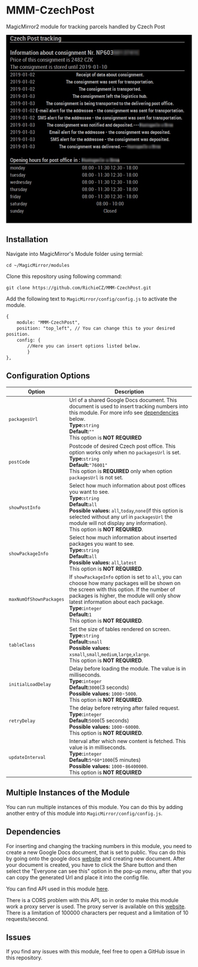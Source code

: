 # MMM-CzechPost
MagicMirror2 module for tracking parcels handled by Czech Post

![module MMM-CzechPost](screenshot.jpg)

## Installation
Navigate into MagicMirror's Module folder using termial:
```
cd ~/MagicMirror/modules
```
Clone this repository using following command: 
```
git clone https://github.com/RichieCZ/MMM-CzechPost.git
```
Add the following text to ```MagicMirror/config/config.js``` to activate the module.
```
{
    module: "MMM-CzechPost",
    position: "top_left", // You can change this to your desired position.
    config: {
        //Here you can insert options listed below.
        }
},
```

## Configuration Options
| Option  | Description |
| ------------- | ------------- |
| ```packagesUrl```  | Url of a shared Google Docs document. This document is used to insert tracking numbers into this module. For more info see [dependencies](#dependencies) below. <br/> **Type:**```string```<br/> **Default:**```""```<br/> This option is **NOT REQUIRED**   |
| ```postCode```  | Postcode of desired Czech post office. This option works only when no ```packagesUrl``` is set.<br/> **Type:**```string```<br/> **Default:**```"76001"```<br/> This option is **REQUIRED** only when option ```packagesUrl``` is not set.  |
| ```showPostInfo```  | Select how much information about post offices you want to see.<br/> **Type:**```string```<br/> **Default:**```all```<br/>**Possible values:** ```all```,```today```,```none```(if this option is selected without any url in ```packagesUrl``` the module will not display any information).<br/> This option is **NOT REQUIRED**.   |
| ```showPackageInfo```  | Select how much information about inserted packages you want to see.<br/> **Type:**```string```<br/> **Default:**```all```<br/>**Possible values:** ```all```,```latest``` <br/> This option is **NOT REQUIRED**.   |
| ```maxNumOfShownPackages```  | If ```showPackageInfo``` option is set to ```all```, you can choose how many packages will be shown on the screen with this option. If the number of packages is higher, the module will only show latest information about each package.<br/> **Type:**```integer```<br/> **Default:**```1```<br/> This option is **NOT REQUIRED**.   |
| ```tableClass```  | Set the size of tables rendered on screen.<br/> **Type:**```string```<br/> **Default:**```small```<br/>**Possible values:** ```xsmall```,```small```,```medium```,```large```,```xlarge```.<br/> This option is **NOT REQUIRED**. |
| ```initialLoadDelay```  | Delay before loading the module. The value is in milliseconds.<br/> **Type:**```integer```<br/> **Default:**```3000```(3 seconds)<br/>**Possible values:** ```1000```-```5000```.<br/> This option is **NOT REQUIRED**. |
| ```retryDelay```  | The delay before retrying after failed request.<br/> **Type:**```integer```<br/> **Default:**```5000```(5 seconds)<br/>**Possible values:** ```1000```-```60000```.<br/> This option is **NOT REQUIRED**. |
| ```updateInterval```  | Interval after which new content is fetched. This value is in milliseconds.<br/> **Type:**```integer```<br/> **Default:**```5*60*1000```(5 minutes)<br/>**Possible values:** ```1000```-```86400000```.<br/> This option is **NOT REQUIRED** |

## Multiple Instances of the Module
You can run multiple instances of this module. You can do this by adding another entry of this module into ```MagicMirror/config/config.js```.

## Dependencies 
For inserting and changing the tracking numbers in this module, you need to create a new Google Docs document, that is set to public. You can do this by going onto the google docs [website](https://www.google.com/docs/about/) and creating new document. After your document is created, you have to click the Share button and then select the "Everyone can see this" option in the pop-up menu, after that you can copy the generated Url and place it into the config file.

You can find API used in this module [here](https://b2c.cpost.cz/#4.Informace%20o%20poštách|outline).

There is a CORS problem with this API, so in order to make this module work a proxy server is used. The proxy server is available on this [website](https://github.com/Freeboard/thingproxy). There is a limitation of 100000 characters per request and a limitation of 10 requests/second.

## Issues
If you find any issues with this module, feel free to open a GitHub issue in this repository. 
